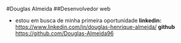 #Douglas Almeida
##Desenvolvedor web
 * estou em busca de minha primeira oportunidade 
	**linkedin:** https://www.linkedin.com/in/douglas-henrique-almeida/ 
	**github** https://github.com/Douglas-Almeida96
